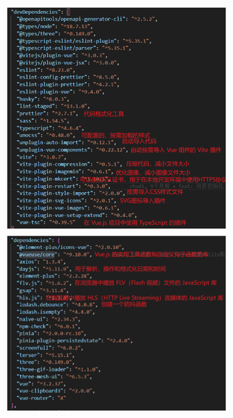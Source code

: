 ![image-20231110152210482](img/image-20231110152210482.png)

![image-20231110154259701](img/image-20231110154259701.png)